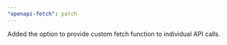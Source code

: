 ```yaml
---
"openapi-fetch": patch
---
```


Added the option to provide custom fetch function to individual API calls.
